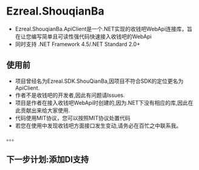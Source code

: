 # Ezreal.ShouqianBa
* Ezreal.ShouqianBa.ApiClient是一个.NET实现的收钱吧WebApi连接库，旨在让您编写简单且可读性强代码快速接入收钱吧的WebApi
* 同时支持 .NET Framework 4.5/.NET Standard 2.0+

## 使用前
* 项目曾经名为Ezreal.SDK.ShouQianBa,因项目不符合SDK的定位更名为ApiClient.
* 作者不是收钱吧的开发者,因此有问题请Issues.
* 项目是作者在接入收钱吧WebApi时创建的,因为.NET下没有相应的库,因此在此贡献出来给大家使用.
* 代码使用MIT协议，您可以按照MIT协议处置代码
* 若您在使用中发现收钱吧方面接口发生变动,请务必在百忙之中联系我。

。。。

## 下一步计划:添加DI支持